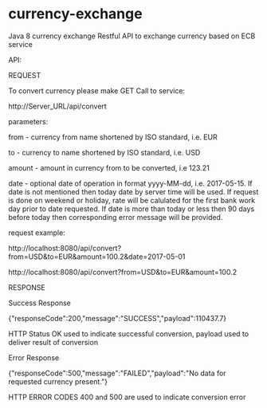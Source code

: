 # currency-exchange
Java 8 currency exchange Restful API to exchange currency based on ECB service

API:


REQUEST

To convert currency please make GET Call to service:

http://Server_URL/api/convert


parameters:

from - currency from name shortened by ISO standard, i.e. EUR

to - currency to name shortened by ISO standard, i.e. USD

amount - amount in currency from to be converted, i.e 123.21

date - optional date of operation in format yyyy-MM-dd, i.e. 2017-05-15. If date is not mentioned then today date by server time will be used. If request is done on weekend or holiday, rate will be calulated for the first bank work day prior to date requested.
If date is more than today or less then 90 days before today then corresponding error message will be provided.


request example:

http://localhost:8080/api/convert?from=USD&to=EUR&amount=100.2&date=2017-05-01

http://localhost:8080/api/convert?from=USD&to=EUR&amount=100.2


RESPONSE

Success Response

{"responseCode":200,"message":"SUCCESS","payload":110437.7}

HTTP Status OK used to indicate successful conversion,
payload used to deliver result of conversion


Error Response

{"responseCode":500,"message":"FAILED","payload":"No data for requested currency present."}

HTTP ERROR CODES 400 and 500 are used to indicate conversion error

